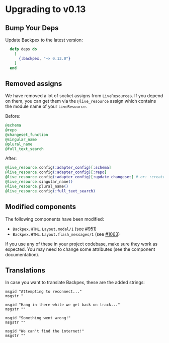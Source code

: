 # Upgrading to v0.13

## Bump Your Deps

Update Backpex to the latest version:

```elixir
  defp deps do
    [
      {:backpex, "~> 0.13.0"}
    ]
  end
```

## Removed assigns

We have removed a lot of socket assigns from `LiveResource`s. If you depend on them, you can get them via the
`@live_resource` assign which contains the module name of your `LiveResource`.

Before:

```elixir
@schema
@repo
@changeset_function
@singular_name
@plural_name
@full_text_search
```

After:

```elixir
@live_resource.config(:adapter_config)[:schema]
@live_resource.config(:adapter_config)[:repo]
@live_resource.config(:adapter_config)[:update_changeset] # or: :create_changeset
@live_resource.singular_name()
@live_resource.plural_name()
@live_resource.config(:full_text_search)
```

## Modified components

The following components have been modified:

- `Backpex.HTML.Layout.modal/1` (see [#951](https://github.com/naymspace/backpex/pull/951))
- `Backpex.HTML.Layout.flash_messages/1` (see [#1063](https://github.com/naymspace/backpex/pull/1063))

If you use any of these in your project codebase, make sure they work as expected. You may need to change some
attributes (see the component documentation).

## Translations

In case you want to translate Backpex, these are the added strings:

```
msgid "Attempting to reconnect..."
msgstr "

msgid "Hang in there while we get back on track..."
msgstr ""

msgid "Something went wrong!"
msgstr ""

msgid "We can't find the internet!"
msgstr ""
```
